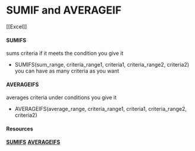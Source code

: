 # SUMIF and AVERAGEIF
[[Excel]]
#### SUMIFS
sums criteria if it meets the condition you give it
- SUMIFS(sum_range, criteria_range1, criteria1, criteria_range2, criteria2)
you can have as many criteria as you want
#### AVERAGEIFS
averages criteria under conditions you give it
- AVERAGEIFS(average_range, criteria_range1, criteria1, criteria_range2, criteria2)
#### Resources
**[SUMIFS](https://support.microsoft.com/en-us/office/sumifs-function-c9e748f5-7ea7-455d-9406-611cebce642b)**
**[AVERAGEIFS](https://support.microsoft.com/en-us/office/averageifs-function-48910c45-1fc0-4389-a028-f7c5c3001690)**